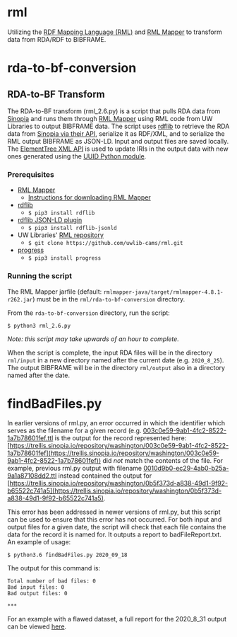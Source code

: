 # rml
Utilizing the [RDF Mapping Language (RML)](https://rml.io/specs/rml/) and [RML Mapper](https://github.com/RMLio/rmlmapper-java) to transform data from RDA/RDF to BIBFRAME.

# rda-to-bf-conversion
## RDA-to-BF Transform

The RDA-to-BF transform (rml_2.6.py) is a script that pulls RDA data from [Sinopia](https://sinopia.io/) and runs them through [RML Mapper](https://github.com/RMLio/rmlmapper-java) using RML code from UW Libraries to output BIBFRAME data. The script uses [rdflib](https://rdflib.readthedocs.io/en/stable/) to retrieve the RDA data from [Sinopia via their API](https://ld4p.github.io/sinopia_api/), serialize it as RDF/XML, and to serialize the RML output BIBFRAME as JSON-LD. Input and output files are saved locally. The [ElementTree XML API](https://docs.python.org/3/library/xml.etree.elementtree.html) is used to update IRIs in the output data with new ones generated using the [UUID Python module](https://docs.python.org/3/library/uuid.html).

### Prerequisites
 - [RML Mapper](https://github.com/RMLio/rmlmapper-java)
    - [Instructions for downloading RML Mapper](https://docs.google.com/document/d/1ufe8nBblVOsVX0HGARHVScPS8arS7cnT0pGPumetdU4/edit?usp=sharing)
 - [rdflib](https://rdflib.readthedocs.io/en/stable/)
    - `$ pip3 install rdflib`
 - [rdflib JSON-LD plugin](https://github.com/RDFLib/rdflib-jsonld)
    - `$ pip3 install rdflib-jsonld`
 - UW Libraries' [RML repository](https://github.com/uwlib-cams/rml)
    - `$ git clone https://github.com/uwlib-cams/rml.git`
 - [progress](https://pypi.org/project/progress/)
    - `$ pip3 install progress`

### Running the script
The RML Mapper jarfile (default: `rmlmapper-java/target/rmlmapper-4.8.1-r262.jar`) must be in the `rml/rda-to-bf-conversion` directory.

From the `rda-to-bf-conversion` directory, run the script:
```
$ python3 rml_2.6.py
```

_Note: this script may take upwards of an hour to complete._

When the script is complete, the input RDA files will be in the directory `rml/input` in a new directory named after the current date (e.g. `2020_8_25`). The output BIBFRAME will be in the directory `rml/output` also in a directory named after the date.

# findBadFiles.py

In earlier versions of rml.py, an error occurred in which the identifier which serves as the filename for a given record (e.g. [003c0e59-9ab1-4fc2-8522-1a7b78601fef.ttl](https://github.com/uwlib-cams/rml/blob/master/output/2020_9_2/work_1/003c0e59-9ab1-4fc2-8522-1a7b78601fef.ttl) is the output for the record represented here: [https://trellis.sinopia.io/repository/washington/003c0e59-9ab1-4fc2-8522-1a7b78601fef](https://trellis.sinopia.io/repository/washington/003c0e59-9ab1-4fc2-8522-1a7b78601fef)) did _not_ match the contents of the file. For example, previous rml.py output with filename [0010d9b0-ec29-4ab0-b25a-9a1a87108dd2.ttl](https://github.com/uwlib-cams/rml/blob/master/old/output/2020_8_31/instance/0010d9b0-ec29-4ab0-b25a-9a1a87108dd2.ttl) instead contained the output for [https://trellis.sinopia.io/repository/washington/0b5f373d-a838-49d1-9f92-b65522c741a5](https://trellis.sinopia.io/repository/washington/0b5f373d-a838-49d1-9f92-b65522c741a5).

This error has been addressed in newer versions of rml.py, but this script can be used to ensure that this error has not occurred. For both input and output files for a given date, the script will check that each file contains the data for the record it is named for. It outputs a report to badFileReport.txt. An example of usage:
```
$ python3.6 findBadFiles.py 2020_09_18
```

The output for this command is:
```
Total number of bad files: 0
Bad input files: 0
Bad output files: 0

***
```

For an example with a flawed dataset, a full report for the 2020_8_31 output can be viewed [here](https://github.com/uwlib-cams/rml/blob/master/old/badFileReport.txt).
